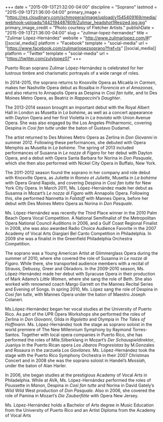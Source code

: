 +++
date = "2015-09-13T21:32:00-04:00"
discipline = "Soprano"
lastmod = "2015-09-13T21:36:00-04:00"
primary_image = "https://res.cloudinary.com/schmopera/image/upload/v1545409169/media/webhook-uploads/1442194487809/Zulimar_headshot1Resized.jpg.jpg"
primary_image_credit = "Photo courtesy of Fletcher Artists."
publishDate = "2015-09-13T21:36:00-04:00"
slug = "zulimar-lopez-hernandez"
title = "Zulimar López-Hernández"
website = "http://www.zulimarlopez.com/#!"
[[social_media]]
platform = "Facebook"
template = "social-media"
url = "https://www.facebook.com/zulimarlopezsoprano?fref=ts"
[[social_media]]
platform = "Twitter"
template = "social-media"
url = "https://twitter.com/zulylopez07"
+++

Puerto Rican soprano Zulimar López-Hernández is celebrated for her lustrous timbre and charismatic portrayals of a wide range of roles.

In 2014-2015, the soprano returns to Knoxville Opera as Micaëla in *Carmen*, makes her Nashville Opera debut as Rosalba in *Florencia en el Amazonas*, and also returns to Annapolis Opera as Despina in *Così fan tutte*, and to Des Moines Metro Opera, as Beatriz in *Rappaccini’s Daughter*.

The 2013-2014 season brought an important debut with the Royal Albert Hall in London as Musetta in *La bohème*, as well as a concert appearance with Dayton Opera and her first Violetta in *La traviata* with Union Avenue Opera. She was also engaged by the Los Angeles Philharmonic, covering Despina in *Così fan tutte* under the baton of Gustavo Dudamel.

The artist returned to Des Moines Metro Opera as Zerlina in *Don Giovanni* in summer 2012. Following these performances, she debuted with Opera Memphis as Musetta in *La bohème*. The spring of 2013 included performances of Susanna in *Le nozze di Figaro* for her debut with Dayton Opera, and a debut with Opera Santa Barbara for Norina in *Don Pasquale*, which she then also performed with Nickel City Opera in Buffalo, New York.

The 2011-2012 season found the soprano in her company and role debut with Knoxville Opera, as Juliette in *Roméo et Juliette*, Musetta in *La bohème* with Opera Grand Rapids, and covering Despina in *Così fan tutte* for New York City Opera. In March 2011, Ms. López-Hernández made her debut as Susanna in Mozart’s *Le nozze di Figaro* with Annapolis Opera. Following this, she performed Nannetta in *Falstaff* with Mannes Opera, before her debut with Des Moines Metro Opera as Norina in *Don Pasquale*.

Ms. López-Hernández was recently the Third Place winner in the 2010 Palm Beach Opera Vocal Competition. A National Semifinalist of the Metropolitan Opera National Council Auditions in 2006, and a Gulf Coast Regional Finalist in 2008, she was also awarded Radio Choice Audience Favorite in the 2007 Academy of Vocal Arts Giargiari Bel Canto Competition in Philadelphia. In 2009 she was a finalist in the Greenfield Philadelphia Orchestra Competition.

The soprano was a Young American Artist at Glimmerglass Opera during the summer of 2010, where she covered the role of Susanna in *Le nozze di Figaro*. While there, she transported audience members with a recital of Strauss, Debussy, Greer and Obradors. In the 2009-2010 season, Ms. López-Hernández made her debut with Syracuse Opera in their production of Mark Adamo’s *Little Women*, where she sang the role of Beth. She also worked with renowned coach Margo Garrett on the Mannes Recital Series and Evening of Songs. In spring 2010, Ms. López sang the role of Despina in *Così fan tutte*, with Mannes Opera under the baton of Maestro Joseph Colaneri.

Ms.López-Hernández began her vocal studies at the University of Puerto Rico. As part of the UPR Opera Workshops she performed the roles of Zerlina in *Don Giovanni*, Gilda in *Rigoletto* and Olympia in *The Tales of Hoffmann*. Ms. López-Hernández took the stage as soprano soloist in the world premiere of The New Millennium Symphony by Raymond Torres-Santos. Together with local opera companies in Puerto Rico, she has performed the roles of Mlle.Silberklang in Mozart’s *Der Schauspieldirektor*, Juaniya in the Puerto Rican opera *Los Jibaros Progresistas* by M.Gonzales and Rosaura in the zarzuela *Los Gavilanes*. Ms. López-Hernández took the stage with the Puerto Rico Symphony Orchestra in their 2007 Christmas Concert and in 2008 she was the soprano soloist in Handel’s *Messiah*, under the baton of Alan Harler.

In 2006, she began studies at the prestigious Academy of Vocal Arts in Philadelphia. While at AVA, Ms. López-Hernández performed the roles of Poussette in *Manon*, Despina in *Così fan tutte* and Norina in David Gately’s Wild Wild West production of *Don Pasquale*. Also in 2006, she covered the role of Pamina in Mozart’s *Die Zauberflöte* with Opera New Jersey.

Ms. López-Hernández holds a Bachelor of Arts degree in Music Education from the University of Puerto Rico and an Artist Diploma from the Academy of Vocal Arts
